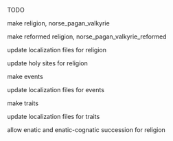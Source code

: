 TODO


make religion, norse_pagan_valkyrie

make reformed religion, norse_pagan_valkyrie_reformed

update localization files for religion

update holy sites for religion


make events

update localization files for events


make traits

update localization files for traits


allow enatic and enatic-cognatic succession for religion
